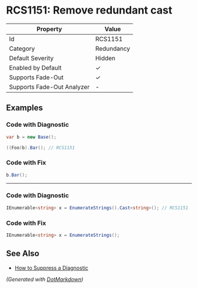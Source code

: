 # RCS1151: Remove redundant cast

| Property                    | Value      |
| --------------------------- | ---------- |
| Id                          | RCS1151    |
| Category                    | Redundancy |
| Default Severity            | Hidden     |
| Enabled by Default          | &#x2713;   |
| Supports Fade\-Out          | &#x2713;   |
| Supports Fade\-Out Analyzer | \-         |

## Examples

### Code with Diagnostic

```csharp
var b = new Base();

((Foo)b).Bar(); // RCS1151
```

### Code with Fix

```csharp
b.Bar();
```

- - -

### Code with Diagnostic

```csharp
IEnumerable<string> x = EnumerateStrings().Cast<string>(); // RCS1151
```

### Code with Fix

```csharp
IEnumerable<string> x = EnumerateStrings();
```

## See Also

* [How to Suppress a Diagnostic](../HowToConfigureAnalyzers.md#how-to-suppress-a-diagnostic)


*\(Generated with [DotMarkdown](http://github.com/JosefPihrt/DotMarkdown)\)*